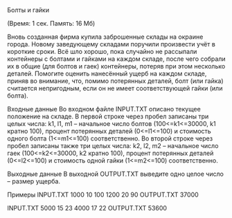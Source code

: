 Болты и гайки

(Время: 1 сек. Память: 16 Мб)

Вновь созданная фирма купила заброшенные склады на окраине города. Новому заведующему складами поручили произвести учёт в короткие сроки. Всё шло хорошо, пока случайно не рассыпали контейнеры с болтами и гайками на каждом складе, после чего собрали их в общие (для болтов и гаек) контейнеры, потеряв при этом несколько деталей.
Помогите оценить нанесённый ущерб на каждом складе, приняв во внимание, что, помимо потерянных деталей, болт (или гайка) считается непригодным, если он не имеет соответствующей гайки (или болта).

Входные данные
Во входном файле INPUT.TXT описано текущее положение на складе. В первой строке через пробел записаны три целых числа: k1, l1, m1 – начальное число болтов (100<=k1<=30000, k1 кратно 100), процент потерянных деталей (0<=l1<=100) и стоимость одного болта (1<=m1<=100) соответственно. Во второй строке через пробел записаны также три целых числа: k2, l2, m2 – начальное число гаек (100<=k2<=30000, k2 кратно 100), процент потерянных деталей (0<=l2<=100) и стоимость одной гайки (1<=m2<=100) соответственно.

Выходные данные
В выходной OUTPUT.TXT выведите одно целое число – размер ущерба.

Примеры
INPUT.TXT
1000 10 100
1200 20 90
OUTPUT.TXT
37000

INPUT.TXT
5000 15 23
4000 17 22
OUTPUT.TXT
53600
